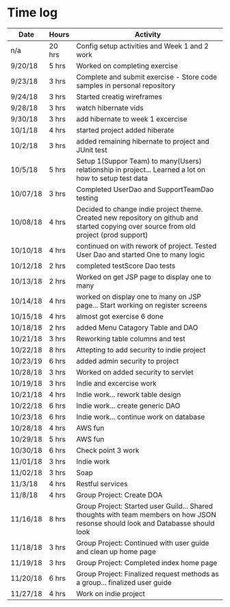 # Time log 



| Date | Hours | Activity |
| -----| -----| -----|                   
| n/a    | 20 hrs | Config setup activities and Week 1 and 2 work |
|9/20/18 | 5 hrs | Worked on completing exercise |
|9/23/18 | 3 hrs | Complete and submit exercise - Store code samples in personal repository |
|9/24/18 | 3 hrs | Started creatig wireframes |
|9/28/18 | 3 hrs | watch hibernate vids|
|9/30/18 | 3 hrs | add hibernate to week 1 excercise |
|10/1/18 | 4 hrs | started project added hiberate|
|10/2/18 | 3 hrs |added remaining hibernate to project and JUnit test|
|10/5/18 | 5 hrs | Setup 1(Suppor Team) to many(Users) relationship in project...  Learned a lot on how to setup test data |
|10/07/18 | 3 hrs | Completed UserDao and SupportTeamDao testing |
|10/08/18 | 4 hrs | Decided to change indie project theme.  Created new repository on github and started copying over source from old project (prod support) |
|10/10/18| 4 hrs | continued on with rework of project.  Tested User Dao and started One to many logic|
|10/12/18| 2 hrs | completed testScore Dao tests|
|10/13/18 |2 hrs | Worked on get JSP page to display one to many |
|10/14/18| 4 hrs | worked on display one to many on JSP page...  Start working on register screens |
|10/15/18| 4 hrs | almost got exercise 6 done |
|10/18/18|2 hrs | added Menu Catagory Table and DAO|
|10/21/18| 3 hrs | Reworking table columns and test |
|10/22/18| 8 hrs | Attepting to add security to indie project |
|10/23/19|6 hrs | added admin security to project |
|10/28/18|3 hrs | Worked on added security to servlet|
|10/19/18|3 hrs | Indie and excercise work |
|10/21/18|4 hrs| Indie work...  rework table design   |
|10/22/18|6 hrs| Indie work...  create generic DAO   |
|10/23/18|6 hrs| Indie work...  continue work on database |
|10/28/18|4 hrs| AWS fun  |
|10/29/18|5 hrs| AWS fun |
|10/30/18|6 hrs| Check point 3 work  |
|11/01/18|3 hrs| Indie work|
|11/02/18|3 hrs |Soap   |
|11/3/18| 4 hrs | Restful services|
|11/8/18|4 hrs|Group Project: Create DOA|
|11/16/18|8 hrs|Group Project: Started user Guild...  Shared thoughts with team members on how JSON resonse should look and Databasse should look |
|11/18/18|3 hrs |Group Project: Continued with user guide and clean up home page  |
|11/19/18|3 hrs |Group Project: Completed index home page  |
|11/20/18|6 hrs  |Group Project: Finalized request methods as a group...  finalized user guide  |
|11/27/18|4 hrs| Work on indie project |